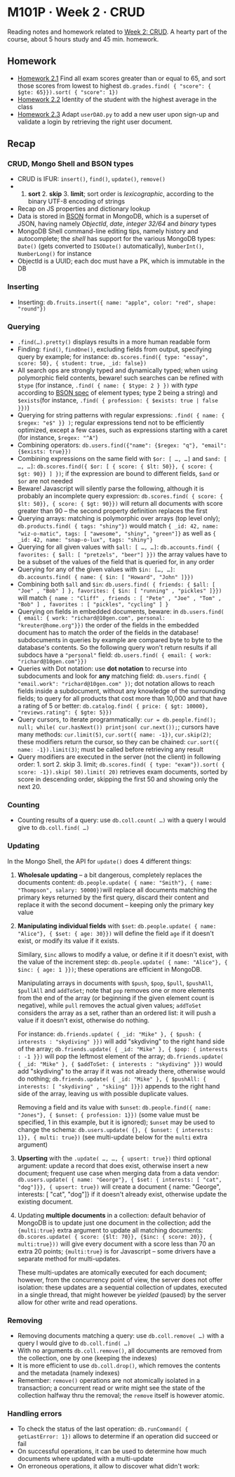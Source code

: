 # M101P · Week 2 · CRUD

Reading notes and homework related to [Week 2: CRUD](https://education.mongodb.com/courses/10gen/M101P/2014_February/courseware/Week_2_CRUD/). A hearty part of the course, about 5 hours study and 45 min. homework.

## Homework

* [Homework 2.1](hw2-1-answer.md) Find all exam scores greater than or equal to 65, and sort those scores from lowest to highest  `db.grades.find( { "score": { $gte: 65}}).sort( { "score": 1})`
* [Homework 2.2](hw2-2-answer.md) Identity of the student with the highest average in the class
* [Homework 2.3](hw2-3-answer.md) Adapt `userDAO.py` to add a new user upon sign-up and validate a login by retrieving the right user document.

## Recap

### CRUD, Mongo Shell and BSON types

* CRUD is IFUR: `insert()`, `find()`, `update()`, `remove()`
* 1. **sort** 2. **skip** 3. **limit**; sort order is _lexicographic_, according to the binary UTF-8 encoding of strings
* Recap on JS properties and dictionary lookup
* Data is stored in [BSON](http://bsonspec.org) format in MongoDB, which is a superset of JSON, having namely _ObjectId_, _date_, _integer 32/64_ and _binary_ types
* MongoDB Shell command-line editing tips, namely history and autocomplete; the _shell_ has support for the various MongoDB types: `Date()` (gets converted to `ISODate()` automatically), `NumberInt()`, `NumberLong()` for instance
* ObjectId is a UUID; each doc must have a PK, which is immutable in the DB

### Inserting

* Inserting: `db.fruits.insert({ name: "apple", color: "red", shape: "round"})`

### Querying

* `.find(…).pretty()` displays results in a more human readable form
* Finding: `find()`, `findOne()`, excluding fields from output, specifying query by example; for instance: `db.scores.find({ type: "essay", score: 50}, { student: true, _id: false})`
* All search ops are strongly typed and dynamically typed; when using polymorphic field contents, beware! such searches can be refined with `$type` (for instance, `.find( { name: { $type: 2 } })` with _type_ according to [BSON spec](http://bsonspec.org/#/specification) of element types; type 2 being a string) and `$exists`(for instance, `.find( { profession: { $exists: true | false }})`)
* Querying for string patterns with regular expressions: `.find( { name: { $regex: "e$" }} )`; regular expressions tend not to be efficiently optimized, except a few cases, such as expressions starting with a caret (for instance, `$regex: "^A"`)
* Combining operators: `db.users.find({"name": {$regex: "q"}, "email": {$exists: true}})`
* Combining expressions on the same field with `$or: [ …, …]` and `$and: [ …, …]`: `db.scores.find({ $or: [ { score: { $lt: 50}}, { score: { $gt: 90}} ] })`; if the expression are bound to different fields, `$and` or `$or` are not needed
* Beware! Javascript will silently parse the following, although it is probably an incomplete query expression: `db.scores.find( { score: { $lt: 50}}, { score: { $gt: 90}})` will return all documents with score greater than 90 – the second property definition replaces the first
* Querying arrays: matching is polymorphic over arrays (top level only); `db.products.find( { tags: "shiny"})` would match `{ _id: 42, name: "wiz-o-matic", tags: [ "awesome", "shiny", "green"]}` as well as `{ _id: 42, name: "snap-o-lux", tags: "shiny"}`
* Querying for all given values with `$all: [ …, …]`: `db.accounts.find( { favorites: { $all: [ "pretzels", "beer"] }})` the array values have to be a subset of the values of the field that is queried for, in any order
* Querying for any of the given values with `$in: […, …]`: `db.accounts.find( { name: { $in: [ "Howard", "John" ]}})`
* Combining both `$all` and `$in`: `db.users.find( { friends: { $all: [ "Joe" , "Bob" ] }, favorites: { $in: [ "running" , "pickles" ]}})` will match `{ name : "Cliff" , friends : [ "Pete" , "Joe" , "Tom" , "Bob" ] , favorites : [ "pickles", "cycling" ] }`
* Querying on fields in embedded documents, beware: in `db.users.find( { email: { work: "richard@10gen.com", personal: "kreuter@home.org"}})` the order of the fields in the embedded document has to match the order of the fields in the database! subdocuments in queries by example are compared byte to byte to the database's contents. So the following query won't return results if all subdocs have a `"personal"` field: ``db.users.find( { email: { work: "richard@10gen.com"}})``
* Queries with Dot notation: use **dot notation** to recurse into subdocuments and look for **any** matching field: `db.users.find( { "email.work": "richard@10gen.com" })`; dot notation allows to reach fields inside a subdocument, without any knowledge of the surrounding fields; to query for all products that cost more than 10,000 and that have a rating of 5 or better: `db.catalog.find( { price: { $gt: 10000}, "reviews.rating": { $gte: 5}})`
* Query cursors, to iterate programmatically: `cur = db.people.find(); null; while( cur.hasNext()) printjson( cur.next());`; cursors have many methods: `cur.limit(5)`, `cur.sort({ name: -1})`, `cur.skip(2)`; these modifiers return the cursor, so they can be chained: `cur.sort({ name: -1}).limit(3)`; must be called before retrieving any result
* Query modifiers are executed in the server (not the client) in following order: 1. sort 2. skip 3. limit; `db.scores.find( { type: "exam"}).sort( { score: -1}).skip( 50).limit( 20)` retrieves exam documents, sorted by score in descending order, skipping the first 50 and showing only the next 20.

### Counting

* Counting results of a query: use `db.coll.count( …)` with a query I would give to `db.coll.find( …)`

### Updating

In the Mongo Shell, the API for `update()` does 4 different things:

1. **Wholesale updating** – a bit dangerous, completely replaces the documents content: `db.people.update( { name: "Smith"}, { name: "Thompson", salary: 50000})`will replace all documents matching the primary keys returned by the first query, discard their content and replace it with the second document – keeping only the primary key value

2. **Manipulating individual fields** with `$set`: `db.people.update( { name: "Alice"}, { $set: { age: 30}})` will define the field `age` if it doesn't exist, or modify its value if it exists.

   Similary, `$inc` allows to modify a value, or define it if it doesn't exist, with the value of the increment step: `db.people.update( { name: "Alice"}, { $inc: { age: 1 }})`; these operations are efficient in MongoDB.

   Manipulating arrays in documents with `$push`, `$pop`, `$pull`, `$pushAll`, `$pullAll` and `addToSet`; note that `pop` removes one or more elements from the end of the array (or beginning if the given element count is negative), while `pull` removes the actual given values; `addToSet` considers the array as a set, rather than an ordered list: it will push a value if it doesn't exist, otherwise do nothing.
   
   For instance: `db.friends.update( { _id: "Mike" }, { $push: { interests : "skydiving" }})` will add "skydiving" to the right hand side of the array; 
`db.friends.update( { _id: "Mike" }, { $pop: { interests : -1 }})` will pop the leftmost element of the array; 
`db.friends.update( { _id: "Mike" }, { $addToSet: { interests : "skydiving" }})` would add "skydiving" to the array if it was not already there, otherwise would do nothing;
`db.friends.update( { _id: "Mike" }, { $pushAll: { interests: [ "skydiving" , "skiing" ]}})` appends to the right hand side of the array, leaving us with possible duplicate values.

   Removing a field and its value with `$unset`: `db.people.find({ name: "Jones"}, { $unset: { profession: 1}})` (some value must be specified, 1 in this example, but it is ignored); `$unset` may be used to change the schema: `db.users.update( {}, { $unset: { interests: 1}}, { multi: true})` (see multi-update below for the `multi` extra argument)

3. **Upserting** with the `.update( …, …, { upsert: true})` third optional argument: update a record that does exist, otherwise insert a new document; frequent use case when merging data from a data vendor: `db.users.update( { name: "George"}, { $set: { interests: [ "cat", "dog"]}}, { upsert: true})` will create a document { name: "George", interests: [ "cat", "dog"]} if it doesn't already exist, otherwise update the existing document.

4. Updating **multiple documents** in a collection: default behavior of MongoDB is to update just one document in the collection; add the `{multi:true}` extra argument to update all matching documents: `db.scores.update( { score: {$lt: 70}}, {$inc: { score: 20}}, { multi:true}))` will give every document with a score less than 70 an extra 20 points; `{multi:true}` is for Javascript – some drivers have a separate method for multi-updates.

   These multi-updates are atomically executed for each document; however, from the concurrency point of view, the server does not offer isolation: these updates are a sequential collection of updates, executed in a single thread, that might however be _yielded_ (paused) by the server allow for other write and read operations.

### Removing

* Removing documents matching a query: use `db.coll.remove( …)` with a query I would give to `db.coll.find( …)`
* With no arguments `db.coll.remove()`, all documents are removed from the collection, one by one (keeping the indexes)
* It is more efficient to use `db.coll.drop()`, which removes the contents and the metadata (namely indexes)
* Remember: `remove()` operations are not atomically isolated in a transaction; a concurrent read or write might see the state of the collection halfway thru the removal; the `remove` itself is however atomic. 

### Handling errors

* To check the status of the last operation: `db.runCommand( { getLastError: 1})` allows to determine if an operation did succeed or fail
* On successful operations, it can be used to determine how much documents where updated with a multi-update
* On erroneous operations, it allow to discover what didn't work:
